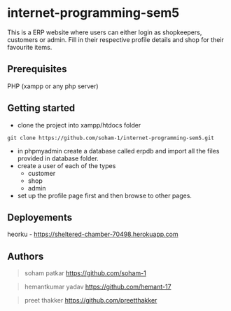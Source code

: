 # internet-programming-sem5

This is a ERP website where users can either login as shopkeepers, customers or admin. Fill in their respective profile details and shop for their favourite items.

## Prerequisites
PHP (xampp or any php server)

## Getting started
* clone the project into xampp/htdocs folder
```
git clone https://github.com/soham-1/internet-programming-sem5.git
```
* in phpmyadmin create a database called erpdb and import all the files provided in database folder.
* create a user of each of the types
  * customer
  * shop
  * admin
* set up the profile page first and then browse to other pages.

## Deployements
heorku - https://sheltered-chamber-70498.herokuapp.com
## Authors
> soham patkar https://github.com/soham-1

> hemantkumar yadav https://github.com/hemant-17

> preet thakker https://github.com/preetthakker
